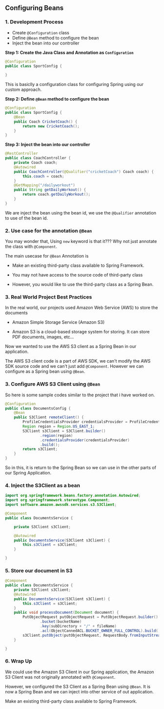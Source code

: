 ## Configuring Beans

### 1. Development Process

- Create `@Configuration` class
- Define `@Bean` method to configure the bean
- Inject the bean into our controller

**Step 1: Create the Java Class and Annotation as `Configuration`**

```java
@Configuration
public class SportConfig {
    
}
```

This is basiclly a configuration class for configuring Spring using our custom approach.

**Step 2: Define `@Bean` method to configure the bean**

```java
@Configuration
public class SportConfig {
    @Bean
    public Coach CricketCoach() {
        return new CricketCoach();
    }
}
```

**Step 3: Inject the bean into our controller**

```java
@RestController
public class CoachController {
    private Coach coach;
    @Autowired
    public CoachController(@Qualifier("cricketCoach") Coach coach) {
        this.coach = coach;
    }
    @GetMapping("/dailyworkout")
    public String getDailyWorkout() {
        return coach.getDailyWorkout();
    }
}
```

We are inject the bean using the bean id, we use the `@Qualifier` annotation to use of the bean id.

### 2. Use case for the annotation `@Bean`

You may wonder that, Using `new` keyword is that it??? Why not just annotate the class with `@Component`.

The main usecase for `@Bean` Annotation is

- Make an existing third-party class available to Spring Framework.

- You may not have access to the source code of third-party class

- However, you would like to use the third-party class as a Spring Bean.

### 3. Real World Project Best Practices

In the real world, our projects used Amazon Web Service (AWS) to store the documents

- Amazon Simple Storage Service (Amazon S3)

- Amazon S3 is a cloud-based storage system for storing. It can store PDF documents, images, etc...

Now we wanted to use the AWS S3 client as a Spring Bean in our application.

The AWS S3 client code is a part of AWS SDK, we can't modify the AWS SDK source code and we can't just add `@Component`. However we can configure as a Spring bean using `@Bean`.

### 3. Configure AWS S3 Client using `@Bean`

So here is some sample codes similar to the project that i have worked on.

```java
@Configuration
public class DocumentsConfig {
    @Bean
    public S3Client remoteClient() {
        ProfileCredentialsProvider credentialsProvider = ProfileCredentialsProvider.create();
        Region region = Region.US_EAST_1;
        S3Client s3Client = S3Client.builder()
                .region(region)
                .credentialsProvider(credentialsProvider)
                .build();
        return s3Client;
    }
}
```

So in this, it is return to the Spring Bean so we can use in the other parts of our Spring Application.

### 4. Inject the S3Client as a bean

```java
import org.springframework.beans.factory.annotation.Autowired;
import org.springframework.stereotype.Component;
import software.amazon.awssdk.services.s3.S3Client;

@Component
public class DocumentsService {

    private S3Client s3Client;

    @Autowired
    public DocumentsService(S3Client s3Client) {
        this.s3Client = s3Client;
    }

}
```

### 5. Store our document in S3

```java
@Component
public class DocumentsService {
    private S3Client s3Client;
    @Autowired
    public DocumentsService(S3Client s3Client) {
        this.s3Client = s3Client;
    }
    public void processDocument(Document document) {
        PutObjectRequest putObjectRequest = PutObjectRequest.builder()
                .bucket(bucketName)
                .key(subDirectory + "/" + fileName)
                .acl(ObjectCannedACL.BUCKET_OWNER_FULL_CONTROL).build();
        s3Client.putObject(putObjectRequest, RequestBody.fromInputStream(fileInputStream, contentLength));
    }

}
```

### 6. Wrap Up

We could use the Amazon S3 Client in our Spring application, the Amazon S3 Client was not originally annotated with `@Component`.

However, we configured the S3 Client as a Spring Bean using `@Bean`. It is now a Spring Bean and we can inject into other service of out application.

Make an existing third-party class available to Spring Framework.